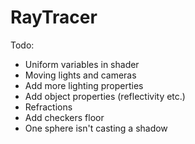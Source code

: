 # RayTracer

Todo:
- Uniform variables in shader
- Moving lights and cameras
- Add more lighting properties
- Add object properties (reflectivity etc.)
- Refractions
- Add checkers floor
- One sphere isn't casting a shadow
